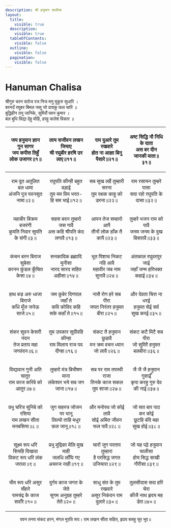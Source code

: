 ```yaml
---
description: श्री हनुमान चालीसा
layout:
  title:
    visible: true
  description:
    visible: true
  tableOfContents:
    visible: false
  outline:
    visible: false
  pagination:
    visible: false
---
```


# Hanuman Chalisa

श्रीगुरु चरन सरोज रज निज मनु मुकुरु सुधारि ।\
बरनउँ रघुबर बिमल जसु जो दायकु फल चारि ॥\
बुद्धिहीन तनु जानिके, सुमिरौं पवन कुमार ।\
बल बुधि विद्या देहु मोहि, हरहु कलेश विकार ॥

|   <p>जय हनुमान ज्ञान गुन सागर<br>जय कपीस तिहुँ लोक उजागर॥१॥</p>  |      <p>लाय सजीवन लखन जियाए<br>श्री रघुबीर हरषि उर लाए॥११॥</p>     |    <p>राम दुआरे तुम रखवारे<br>होत ना आज्ञा बिनु पैसारे॥२१॥</p>   | <p>अष्ट सिद्धि नौ निधि के दाता<br>अस बर दीन जानकी माता॥३१॥</p> |
| :-----------------------------------------------------------------: | :----------------------------------------------------------------: | :--------------------------------------------------------------: | :------------------------------------------------------------: |
|    <p>राम दूत अतुलित बल धामा<br>अंजनि पुत्र पवनसुत नामा॥२॥</p>   |  <p>रघुपति कीन्ही बहुत बड़ाई<br>तुम मम प्रिय भरत-हि सम भाई॥१२॥</p> |  <p>सब सुख लहैं तुम्हारी सरना<br>तुम रक्षक काहु को डरना॥२२॥</p>  |   <p>राम रसायन तुम्हरे पासा<br>सदा रहो रघुपति के दासा॥३२॥</p>  |
|    <p>महाबीर बिक्रम बजरंगी<br>कुमति निवार सुमति के संगी॥३॥</p>   |   <p>सहस बदन तुम्हरो जस गावै<br>अस कहि श्रीपति कंठ लगावै॥१३॥</p>   |     <p>आपन तेज सम्हारो आपै<br>तीनों लोक हाँक तै कापै॥२३॥</p>     |  <p>तुम्हरे भजन राम को पावै<br>जनम जनम के दुख बिसरावै॥३३॥</p>  |
|     <p>कंचन बरन बिराज सुबेसा<br>कानन कुंडल कुँचित केसा॥४॥</p>    |     <p>सनकादिक ब्रह्मादि मुनीसा<br>नारद सारद सहित अहीसा॥१४॥</p>    |   <p>भूत पिशाच निकट नहि आवै<br>महावीर जब नाम सुनावै॥२४॥</p>   |    <p>अंतकाल रघुवरपुर जाई<br>जहाँ जन्म हरिभक्त कहाई॥३४॥</p>    |
|    <p>हाथ बज्र अरु ध्वजा बिराजे<br>काँधे मूँज जनेऊ साजे॥५॥</p>   |   <p>जम कुबेर दिगपाल जहाँ ते<br>कवि कोविद कहि सके कहाँ ते॥१५॥</p>  |    <p>नासै रोग हरे सब पीरा<br>जपत निरंतर हनुमत बीरा॥२५॥</p>   |   <p>और देवता चित्त ना धरई<br>हनुमत सेई सर्व सुख करई॥३५॥</p>   |
|      <p>शंकर सुवन केसरी नंदन<br>तेज प्रताप महा जगवंदन॥६॥</p>     |  <p>तुम उपकार सुग्रीवहि कीन्हा<br>राम मिलाय राज पद दीन्हा॥१६॥</p>  | <p>संकट तै हनुमान छुडावै<br>मन क्रम वचन ध्यान जो लावै॥२६॥</p> |   <p>संकट कटै मिटै सब पीरा<br>जो सुमिरै हनुमत बलबीरा॥३६॥</p>   |
|    <p>विद्यावान गुनी अति चातुर<br>राम काज करिबे को आतुर॥७॥</p>   |   <p>तुम्हरो मंत्र बिभीषण माना<br>लंकेश्वर भये सब जग जाना॥१७॥</p>  |   <p>सब पर राम तपस्वी राजा<br>तिनके काज सकल तुम साजा॥२७॥</p>  | <p>जै जै जै हनुमान गुसाईँ<br>कृपा करहु गुरु देव की नाई॥३७॥</p> |
|  <p>प्रभु चरित्र सुनिबे को रसिया<br>राम लखन सीता मनबसिया॥८॥</p>  |  <p>जुग सहस्त्र जोजन पर भानू<br>लिल्यो ताहि मधुर फ़ल जानू॥१८॥</p>  |    <p>और मनोरथ जो कोई लावै<br>सोई अमित जीवन फल पावै॥२८॥</p>   |    <p>जो सत बार पाठ कर कोई<br>छूटहि बंदि महा सुख होई॥३८॥</p>   |
| <p>सूक्ष्म रूप धरि सियहि दिखावा<br>विकट रूप धरि लंक जरावा॥९॥</p> | <p>प्रभु मुद्रिका मेलि मुख माही<br>जलधि लाँघि गए अचरज नाही॥१९॥</p> | <p>चारों जुग परताप तुम्हारा<br>है परसिद्ध जगत उजियारा॥२९॥</p> |  <p>जो यह पढ़े हनुमान चालीसा<br>होय सिद्ध साखी गौरीसा॥३९॥</p>  |
|   <p>भीम रूप धरि असुर सँहारे<br>रामचंद्र के काज सवाँरे॥१०॥</p>   |   <p>दुर्गम काज जगत के जेते<br>सुगम अनुग्रह तुम्हरे तेते॥२०॥</p>   |  <p>साधु संत के तुम रखवारे<br>असुर निकंदन राम दुलारे॥३०॥</p>  |    <p>तुलसीदास सदा हरि चेरा<br>कीजै नाथ हृदय मह डेरा॥४०॥</p>   |
<div align="center">
पवन तनय संकट हरन, मंगल मूरति रूप।
राम लखन सीता सहित, हृदय बसहु सुर भूप॥
</div>
